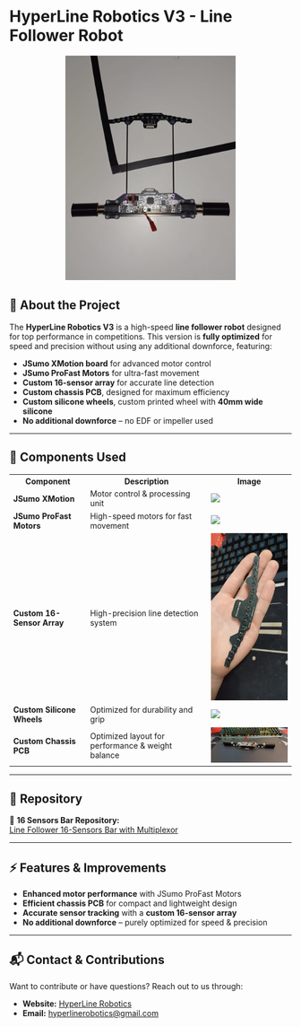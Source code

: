 # HyperLine Robotics V3 - Line Follower Robot

<p align="center">
  <img src="/media/photos/full_robot2.jpg" alt="HyperLine Robotics V3" height="400">
</p>

## 🚀 About the Project
The **HyperLine Robotics V3** is a high-speed **line follower robot** designed for top performance in competitions. This version is **fully optimized** for speed and precision without using any additional downforce, featuring:
- **JSumo XMotion board** for advanced motor control
- **JSumo ProFast Motors** for ultra-fast movement
- **Custom 16-sensor array** for accurate line detection
- **Custom chassis PCB**, designed for maximum efficiency
- **Custom silicone wheels**, custom printed wheel with **40mm wide silicone**
- **No additional downforce** – no EDF or impeller used

---

## 🔧 Components Used
<table>
  <tr>
    <th>Component</th>
    <th>Description</th>
    <th>Image</th>
  </tr>
  <tr>
    <td><b>JSumo XMotion</b></td>
    <td>Motor control & processing unit</td>
    <td><img src="https://www.jsumo.com/xmotion-robot-controller-4348-69-B.jpg" width="250"></td>
  </tr>
  <tr>
    <td><b>JSumo ProFast Motors</b></td>
    <td>High-speed motors for fast movement</td>
    <td><img src="https://www.jsumo.com/profast-12v-3600rpm-fast-gearmotor-4511-16-B.png" width="250"></td>
  </tr>
  <tr>
    <td><b>Custom 16-Sensor Array</b></td>
    <td>High-precision line detection system</td>
    <td><img src="/media/photos/sensor_bar.jpg" width="250"></td>
  </tr>
  <tr>
    <td><b>Custom Silicone Wheels</b></td>
    <td>Optimized for durability and grip</td>
    <td><img src="/media/photos/silicone_wheel.jpg" width="250"></td>
  </tr>
  <tr>
    <td><b>Custom Chassis PCB</b></td>
    <td>Optimized layout for performance & weight balance</td>
    <td><img src="/media/photos/chassis2.jpg" width="250"></td>
  </tr>
</table>

---

## 📂 Repository
🔗 **16 Sensors Bar Repository:**  
[Line Follower 16-Sensors Bar with Multiplexor](https://github.com/andreipopescufilimon/Line-Follower-16-Sensors-Bar-with-Multiplexor)

---

## ⚡ Features & Improvements
- **Enhanced motor performance** with JSumo ProFast Motors
- **Efficient chassis PCB** for compact and lightweight design
- **Accurate sensor tracking** with a **custom 16-sensor array**
- **No additional downforce** – purely optimized for speed & precision

---

## 📬 Contact & Contributions
Want to contribute or have questions? Reach out to us through:
- **Website:** [HyperLine Robotics](https://hyperlinerobotics.com/)
- **Email:** [hyperlinerobotics@gmail.com](mailto:hyperlinerobotics@gmail.com)
